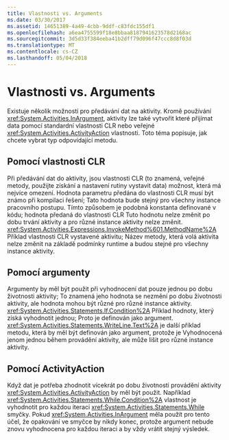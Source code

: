 ```yaml
---
title: Vlastnosti vs. Arguments
ms.date: 03/30/2017
ms.assetid: 14651389-4a49-4cbb-9ddf-c83fdc155df1
ms.openlocfilehash: a6ea4755599f18e8bbaa8187941623578d2168ac
ms.sourcegitcommit: 3d5d33f384eeba41b2dff79d096f47ccc8d8f03d
ms.translationtype: MT
ms.contentlocale: cs-CZ
ms.lasthandoff: 05/04/2018
---
```

# <a name="properties-vs-arguments"></a>Vlastnosti vs. Arguments
Existuje několik možností pro předávání dat na aktivity. Kromě používání <xref:System.Activities.InArgument>, aktivity lze také vytvořit které přijímat data pomocí standardní vlastnosti CLR nebo veřejné <xref:System.Activities.ActivityAction> vlastnosti. Toto téma popisuje, jak chcete vybrat typ odpovídající metodu.  
  
## <a name="using-clr-properties"></a>Pomocí vlastnosti CLR  
 Při předávání dat do aktivity, jsou vlastnosti CLR (to znamená, veřejné metody, použijte získání a nastavení rutiny vystavit data) možnost, která má nejvíce omezení. Hodnota parametru předána do vlastnosti CLR musí být známo při kompilaci řešení; Tato hodnota bude stejný pro všechny instance pracovního postupu. Tímto způsobem je podobná konstanta definované v kódu; hodnota předaná do vlastnosti CLR Tuto hodnotu nelze změnit po dobu trvání aktivity a pro různé instance aktivity nelze změnit. <xref:System.Activities.Expressions.InvokeMethod%601.MethodName%2A> Příklad vlastnosti CLR vystavené aktivitu; Název metody, která volá aktivita nelze změnit na základě podmínky runtime a budou stejné pro všechny instance aktivity.  
  
## <a name="using-arguments"></a>Pomocí argumenty  
 Argumenty by měl být použit při vyhodnocení dat pouze jednou po dobu životnosti aktivity; To znamená jeho hodnota se nezmění po dobu životnosti aktivity, ale hodnota mohou být různé pro různé instance aktivity. <xref:System.Activities.Statements.If.Condition%2A> Příklad hodnoty, který získá vyhodnotit jednou; Proto je definován jako argument. <xref:System.Activities.Statements.WriteLine.Text%2A> je další příklad metodu, která by měl být definován jako argument, protože je Vyhodnocená jenom jednou během provádění aktivity, ale může lišit pro různé instance aktivity.  
  
## <a name="using-activityaction"></a>Pomocí ActivityAction  
 Když dat je potřeba zhodnotit vícekrát po dobu životnosti provádění aktivity <xref:System.Activities.ActivityAction> by měl být použit. Například <xref:System.Activities.Statements.While.Condition%2A> vlastnost je vyhodnotit pro každou iteraci <xref:System.Activities.Statements.While> smyčky. Pokud <xref:System.Activities.InArgument> měla použít pro tento účel, že opakování ve smyčce by nikdy konec, protože argument nebude znovu vyhodnocena pro každou iteraci a by vždy vrátit stejný výsledek.
